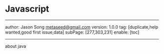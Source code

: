 # Javascript
---
author: Jason Song <metaseed@gmail.com>
version: 1.0.0
tag: [duplicate,help wanted,good first issue,data]
subPage: [277,303,231]
enable: [toc]

---
about java